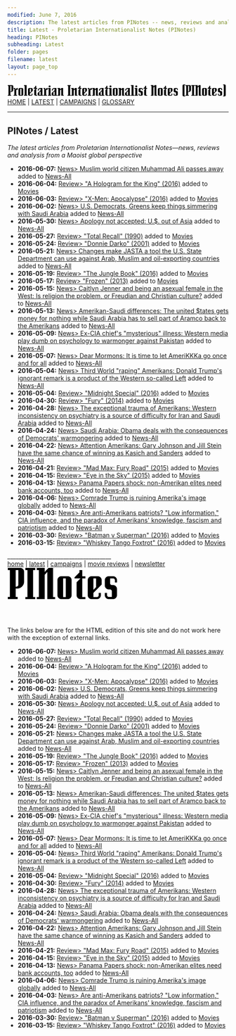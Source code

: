 ```yaml
---
modified: June 7, 2016
description: The latest articles from PINotes -- news, reviews and analysis from a Maoist global perspective, Maoist anti-imperialist news
title: Latest - Proletarian Internationalist Notes (PINotes)
heading: PINotes
subheading: Latest
folder: pages
filename: latest
layout: page_top
---
```

<div class="hide"><p id="banner-md"><a href="../index.md"><img src="../_layouts/images/banner_small_600.png" alt="Proletarian Internationalist Notes (PINotes)" /></a><br /><a href="../index.md">HOME</a> | <a href="../pages/latest.md">LATEST</a> | <a href="../pages/agitation/index.md">CAMPAIGNS</a> | <a href="../pages/glossary/index.md">GLOSSARY</a></p><hr /><h2>PINotes / Latest</h2></div><p><i>The latest articles from Proletarian Internationalist Notes&mdash;news, reviews and analysis from a Maoist global perspective</i></p><div class="hide">

<ul>
<li><b>2016-06-07:</b> <a href="../_posts/2016-06-07-news-Muhammad-Ali-passes.md">News> Muslim world citizen Muhammad Ali passes away</a> added to <a href="../news/all/index.md">News-All</a></li>
<li><b>2016-06-04:</b> <a href="../_posts/2016-06-04-movie-A-Hologram-for-the-King.md">Review> "A Hologram for the King" (2016)</a> added to <a href="../reviews/movies/index.md">Movies</a></li>
<li><b>2016-06-03:</b> <a href="../_posts/2016-06-03-movie-X-Men-Apocalypse.md">Review> "X-Men: Apocalypse" (2016)</a> added to <a href="../reviews/movies/index.md">Movies</a></li>
<li><b>2016-06-02:</b> <a href="../_posts/2016-06-02-news-Democrats-Greens-Saudis.md">News> U.S. Democrats, Greens keep things simmering with Saudi Arabia</a> added to <a href="../news/all/index.md">News-All</a></li>
<li><b>2016-05-30:</b> <a href="../_posts/2016-05-30-news-Obama-Hiroshima-visit.md">News> Apology not accepted: U.$. out of Asia</a> added to <a href="../news/all/index.md">News-All</a></li>
<li><b>2016-05-27:</b> <a href="../_posts/2016-05-27-movie-Total-Recall.md">Review> "Total Recall" (1990)</a> added to <a href="../reviews/movies/index.md">Movies</a></li>
<li><b>2016-05-24:</b> <a href="../_posts/2016-05-24-movie-Donnie-Darko.md">Review> "Donnie Darko" (2001)</a> added to <a href="../reviews/movies/index.md">Movies</a></li>
<li><b>2016-05-21:</b> <a href="../_posts/2016-05-21-news-Revised-JASTA-State-tool.md">News> Changes make JASTA a tool the U.S. State Department can use against Arab, Muslim and oil-exporting countries</a> added to <a href="../news/all/index.md">News-All</a></li>
<li><b>2016-05-19:</b> <a href="../_posts/2016-05-19-movie-The-Jungle-Book.md">Review> "The Jungle Book" (2016)</a> added to <a href="../reviews/movies/index.md">Movies</a></li>
<li><b>2016-05-17:</b> <a href="../_posts/2016-05-17-movie-Frozen.md">Review> "Frozen" (2013)</a> added to <a href="../reviews/movies/index.md">Movies</a></li>
<li><b>2016-05-15:</b> <a href="../_posts/2016-05-15-news-Caitlyn-Jenner.md">News> Caitlyn Jenner and being an asexual female in the West: Is religion the problem, or Freudian and Christian culture?</a> added to <a href="../news/all/index.md">News-All</a></li>
<li><b>2016-05-13:</b> <a href="../_posts/2016-05-13-news-Amerikan-Saudi-differences.md">News> Amerikan-Saudi differences: The united $tates gets money for nothing while Saudi Arabia has to sell part of Aramco back to the Amerikans</a> added to <a href="../news/all/index.md">News-All</a></li>
<li><b>2016-05-09:</b> <a href="../_posts/2016-05-09-news-CIA-mysterious-illness.md">News> Ex-CIA chief's "mysterious" illness: Western media play dumb on psychology to warmonger against Pakistan</a> added to <a href="../news/all/index.md">News-All</a></li>
<li><b>2016-05-07:</b> <a href="../_posts/2016-05-07-news-Dear-Mormons.md">News> Dear Mormons: It is time to let AmeriKKKa go once and for all</a> added to <a href="../news/all/index.md">News-All</a></li>
<li><b>2016-05-04:</b> <a href="../_posts/2016-05-04-news-Trump-China-rape-remark.md">News> Third World "raping" Amerikans: Donald Trump's ignorant remark is a product of the Western so-called Left</a> added to <a href="../news/all/index.md">News-All</a></li>
<li><b>2016-05-04:</b> <a href="../_posts/2016-05-04-movie-Midnight-Special.md">Review> "Midnight Special" (2016)</a> added to <a href="../reviews/movies/index.md">Movies</a></li>
<li><b>2016-04-30:</b> <a href="../_posts/2016-04-30-movie-Fury.md">Review> "Fury" (2014)</a> added to <a href="../reviews/movies/index.md">Movies</a></li>
<li><b>2016-04-28:</b> <a href="../_posts/2016-04-28-news-The-exceptional-trauma-of-Amerikans.md">News> The exceptional trauma of Amerikans: Western inconsistency on psychiatry is a source of difficulty for Iran and Saudi Arabia</a> added to <a href="../news/all/index.md">News-All</a></li>
<li><b>2016-04-24:</b> <a href="../_posts/2016-04-24-news-911-lawsuit-bill.md">News> Saudi Arabia: Obama deals with the consequences of Democrats' warmongering</a> added to <a href="../news/all/index.md">News-All</a></li>
<li><b>2016-04-22:</b> <a href="../_posts/2016-04-22-news-Gary-Johnson-and-Jill-Stein.md">News> Attention Amerikans: Gary Johnson and Jill Stein have the same chance of winning as Kasich and Sanders</a> added to <a href="../news/all/index.md">News-All</a></li>
<li><b>2016-04-21:</b> <a href="../_posts/2016-04-21-movie-Mad-Max-Fury-Road.md">Review> "Mad Max: Fury Road" (2015)</a> added to <a href="../reviews/movies/index.md">Movies</a></li>
<li><b>2016-04-15:</b> <a href="../_posts/2016-04-15-movie-Eye-in-the-Sky.md">Review> "Eye in the Sky" (2015)</a> added to <a href="../reviews/movies/index.md">Movies</a></li>
<li><b>2016-04-13:</b> <a href="../_posts/2016-04-13-news-Panama-Papers-shock.md">News> Panama Papers shock: non-Amerikan elites need bank accounts, too</a> added to <a href="../news/all/index.md">News-All</a></li>
<li><b>2016-04-06:</b> <a href="../_posts/2016-04-06-news-Comrade-Trump-is-ruining.md">News> Comrade Trump is ruining Amerika's image globally</a> added to <a href="../news/all/index.md">News-All</a></li>
<li><b>2016-04-03:</b> <a href="../_posts/2016-04-03-news-Are-anti-Amerikans-patriots.md">News> Are anti-Amerikans patriots? "Low information," CIA influence, and the paradox of Amerikans' knowledge, fascism and patriotism</a> added to <a href="../news/all/index.md">News-All</a></li>
<li><b>2016-03-30:</b> <a href="../_posts/2016-03-30-movie-Batman-v-Superman.md">Review> "Batman v Superman" (2016)</a> added to <a href="../reviews/movies/index.md">Movies</a></li>
<li><b>2016-03-15:</b> <a href="../_posts/2016-03-15-movie-Whiskey-Tango-Foxtrot.md">Review> "Whiskey Tango Foxtrot" (2016)</a> added to <a href="../reviews/movies/index.md">Movies</a></li>
</ul>

<p>_____________________________________<br /><a href="../index.md">home</a> | <a href="../pages/latest.md">latest</a> | <a href="../pages/agitation/index.md">campaigns</a> | <a href="../reviews/movies/index.md">movie reviews</a> | <a href="../pages/newsletter/index.md">newsletter</a><br /><a href="../index.md"><img src="../_layouts/images/logo_250.png" alt="PINotes" /></a></p><pre>






































































































































































































</pre><p>The links below are for the HTML edition of this site and do not work here with the exception of external links.</p></div>

<ul>
<li><b>2016-06-07:</b> <a href="../article/news-Muhammad-Ali-passes">News> Muslim world citizen Muhammad Ali passes away</a> added to <a href="../news/all/index.html">News-All</a></li>
<li><b>2016-06-04:</b> <a href="../article/movie-A-Hologram-for-the-King">Review> "A Hologram for the King" (2016)</a> added to <a href="../reviews/movies/index.html">Movies</a></li>
<li><b>2016-06-03:</b> <a href="../article/movie-X-Men-Apocalypse">Review> "X-Men: Apocalypse" (2016)</a> added to <a href="../reviews/movies/index.html">Movies</a></li>
<li><b>2016-06-02:</b> <a href="../article/news-Democrats-Greens-Saudis">News> U.S. Democrats, Greens keep things simmering with Saudi Arabia</a> added to <a href="../news/all/index.html">News-All</a></li>
<li><b>2016-05-30:</b> <a href="../article/news-Obama-Hiroshima-visit">News> Apology not accepted: U.$. out of Asia</a> added to <a href="../news/all/index.html">News-All</a></li>
<li><b>2016-05-27:</b> <a href="../article/movie-Total-Recall">Review> "Total Recall" (1990)</a> added to <a href="../reviews/movies/index.html">Movies</a></li>
<li><b>2016-05-24:</b> <a href="../article/movie-Donnie-Darko">Review> "Donnie Darko" (2001)</a> added to <a href="../reviews/movies/index.html">Movies</a></li>
<li><b>2016-05-21:</b> <a href="../article/news-Revised-JASTA-State-tool">News> Changes make JASTA a tool the U.S. State Department can use against Arab, Muslim and oil-exporting countries</a> added to <a href="../news/all/index.html">News-All</a></li>
<li><b>2016-05-19:</b> <a href="../article/movie-The-Jungle-Book">Review> "The Jungle Book" (2016)</a> added to <a href="../reviews/movies/index.html">Movies</a></li>
<li><b>2016-05-17:</b> <a href="../article/movie-Frozen">Review> "Frozen" (2013)</a> added to <a href="../reviews/movies/index.html">Movies</a></li>
<li><b>2016-05-15:</b> <a href="../article/news-Caitlyn-Jenner">News> Caitlyn Jenner and being an asexual female in the West: Is religion the problem, or Freudian and Christian culture?</a> added to <a href="../news/all/index.html">News-All</a></li>
<li><b>2016-05-13:</b> <a href="../article/news-Amerikan-Saudi-differences">News> Amerikan-Saudi differences: The united $tates gets money for nothing while Saudi Arabia has to sell part of Aramco back to the Amerikans</a> added to <a href="../news/all/index.html">News-All</a></li>
<li><b>2016-05-09:</b> <a href="../article/news-CIA-mysterious-illness">News> Ex-CIA chief's "mysterious" illness: Western media play dumb on psychology to warmonger against Pakistan</a> added to <a href="../news/all/index.html">News-All</a></li>
<li><b>2016-05-07:</b> <a href="../article/news-Dear-Mormons">News> Dear Mormons: It is time to let AmeriKKKa go once and for all</a> added to <a href="../news/all/index.html">News-All</a></li>
<li><b>2016-05-04:</b> <a href="../article/news-Trump-China-rape-remark">News> Third World "raping" Amerikans: Donald Trump's ignorant remark is a product of the Western so-called Left</a> added to <a href="../news/all/index.html">News-All</a></li>
<li><b>2016-05-04:</b> <a href="../article/movie-Midnight-Special">Review> "Midnight Special" (2016)</a> added to <a href="../reviews/movies/index.html">Movies</a></li>
<li><b>2016-04-30:</b> <a href="../article/movie-Fury">Review> "Fury" (2014)</a> added to <a href="../reviews/movies/index.html">Movies</a></li>
<li><b>2016-04-28:</b> <a href="../article/news-The-exceptional-trauma-of-Amerikans">News> The exceptional trauma of Amerikans: Western inconsistency on psychiatry is a source of difficulty for Iran and Saudi Arabia</a> added to <a href="../news/all/index.html">News-All</a></li>
<li><b>2016-04-24:</b> <a href="../article/news-911-lawsuit-bill">News> Saudi Arabia: Obama deals with the consequences of Democrats' warmongering</a> added to <a href="../news/all/index.html">News-All</a></li>
<li><b>2016-04-22:</b> <a href="../article/news-Gary-Johnson-and-Jill-Stein">News> Attention Amerikans: Gary Johnson and Jill Stein have the same chance of winning as Kasich and Sanders</a> added to <a href="../news/all/index.html">News-All</a></li>
<li><b>2016-04-21:</b> <a href="../article/movie-Mad-Max-Fury-Road">Review> "Mad Max: Fury Road" (2015)</a> added to <a href="../reviews/movies/index.html">Movies</a></li>
<li><b>2016-04-15:</b> <a href="../article/movie-Eye-in-the-Sky">Review> "Eye in the Sky" (2015)</a> added to <a href="../reviews/movies/index.html">Movies</a></li>
<li><b>2016-04-13:</b> <a href="../article/news-Panama-Papers-shock">News> Panama Papers shock: non-Amerikan elites need bank accounts, too</a> added to <a href="../news/all/index.html">News-All</a></li>
<li><b>2016-04-06:</b> <a href="../article/news-Comrade-Trump-is-ruining">News> Comrade Trump is ruining Amerika's image globally</a> added to <a href="../news/all/index.html">News-All</a></li>
<li><b>2016-04-03:</b> <a href="../article/news-Are-anti-Amerikans-patriots">News> Are anti-Amerikans patriots? "Low information," CIA influence, and the paradox of Amerikans' knowledge, fascism and patriotism</a> added to <a href="../news/all/index.html">News-All</a></li>
<li><b>2016-03-30:</b> <a href="../article/movie-Batman-v-Superman">Review> "Batman v Superman" (2016)</a> added to <a href="../reviews/movies/index.html">Movies</a></li>
<li><b>2016-03-15:</b> <a href="../article/movie-Whiskey-Tango-Foxtrot">Review> "Whiskey Tango Foxtrot" (2016)</a> added to <a href="../reviews/movies/index.html">Movies</a></li>
</ul>
